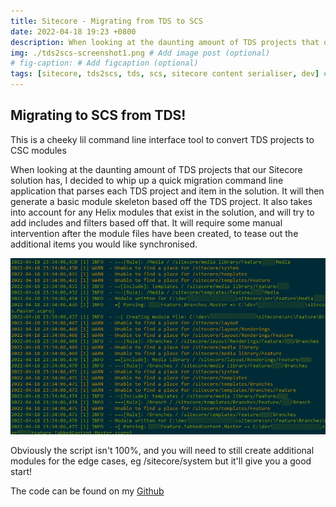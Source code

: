 ```yaml
---
title: Sitecore - Migrating from TDS to SCS
date: 2022-04-18 19:23 +0800
description: When looking at the daunting amount of TDS projects that our Sitecore solution has, I decided to whip up a quick migration command line application that parses each TDS project and item in the solution
img: ./tds2scs-screenshot1.png # Add image post (optional)
# fig-caption: # Add figcaption (optional)
tags: [sitecore, tds2scs, tds, scs, sitecore content serialiser, dev] # add tag
---
```


## Migrating to SCS from TDS!

This is a cheeky lil command line interface tool to convert TDS projects to CSC modules

When looking at the daunting amount of TDS projects that our Sitecore solution has, I decided to whip up a quick migration command line application that parses each TDS project and item in the solution.
It will then generate a basic module skeleton based off the TDS project. It also takes into account for any Helix modules that exist in the solution, and will try to add includes and filters based off that.
It will require some manual intervention after the module files have been created, to tease out the additional items you would like synchronised.

![Terminal running tds2scs command line tool](./tds2scs-screenshot1.png)

Obviously the script isn't 100%, and you will need to still create additional modules for the edge cases, eg /sitecore/system but it'll give you a good start!

The code can be found on my [Github](https://github.com/spyn/tds2scs)
